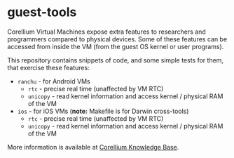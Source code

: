 # guest-tools

Corellium Virtual Machines expose extra features to researchers and programmers compared to physical devices.
Some of these features can be accessed from inside the VM (from the guest OS kernel or user programs).

This repository contains snippets of code, and some simple tests for them, that exercise these features:

- `ranchu` - for Android VMs
    - `rtc` - precise real time (unaffected by VM RTC)
    - `unicopy` - read kernel information and access kernel / physical RAM of the VM
- `ios` - for iOS VMs (**note:** Makefile is for Darwin cross-tools)
    - `rtc` - precise real time (unaffected by VM RTC)
    - `unicopy` - read kernel information and access kernel / physical RAM of the VM

More information is available at [Corellium Knowledge Base](https://support.corellium.com/hc/en-us).
